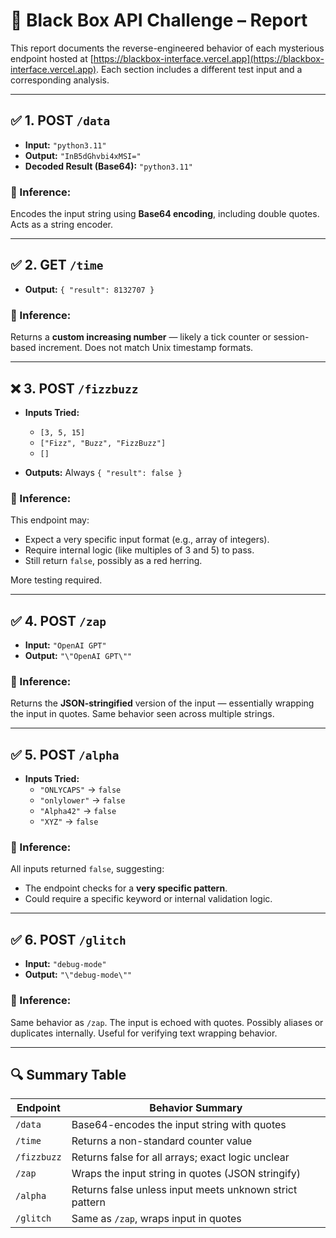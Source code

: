 # 🧪 Black Box API Challenge – Report

This report documents the reverse-engineered behavior of each mysterious endpoint hosted at [https://blackbox-interface.vercel.app](https://blackbox-interface.vercel.app). Each section includes a different test input and a corresponding analysis.

---

## ✅ 1. POST `/data`

- **Input:** `"python3.11"`
- **Output:** `"InB5dGhvbi4xMSI="`
- **Decoded Result (Base64):** `"python3.11"`

### 📌 Inference:
Encodes the input string using **Base64 encoding**, including double quotes. Acts as a string encoder.

---

## ✅ 2. GET `/time`

- **Output:** `{ "result": 8132707 }`

### 📌 Inference:
Returns a **custom increasing number** — likely a tick counter or session-based increment. Does not match Unix timestamp formats.

---

## ❌ 3. POST `/fizzbuzz`

- **Inputs Tried:**
  - `[3, 5, 15]`
  - `["Fizz", "Buzz", "FizzBuzz"]`
  - `[]`

- **Outputs:** Always `{ "result": false }`

### 📌 Inference:
This endpoint may:
- Expect a very specific input format (e.g., array of integers).
- Require internal logic (like multiples of 3 and 5) to pass.
- Still return `false`, possibly as a red herring.

More testing required.

---

## ✅ 4. POST `/zap`

- **Input:** `"OpenAI GPT"`
- **Output:** `"\"OpenAI GPT\""`

### 📌 Inference:
Returns the **JSON-stringified** version of the input — essentially wrapping the input in quotes. Same behavior seen across multiple strings.

---

## ✅ 5. POST `/alpha`

- **Inputs Tried:**
  - `"ONLYCAPS"` → `false`
  - `"onlylower"` → `false`
  - `"Alpha42"` → `false`
  - `"XYZ"` → `false`

### 📌 Inference:
All inputs returned `false`, suggesting:
- The endpoint checks for a **very specific pattern**.
- Could require a specific keyword or internal validation logic.

---

## ✅ 6. POST `/glitch`

- **Input:** `"debug-mode"`
- **Output:** `"\"debug-mode\""`

### 📌 Inference:
Same behavior as `/zap`. The input is echoed with quotes. Possibly aliases or duplicates internally. Useful for verifying text wrapping behavior.

---

## 🔍 Summary Table

| Endpoint     | Behavior Summary                                                       |
|--------------|------------------------------------------------------------------------|
| `/data`      | Base64-encodes the input string with quotes                            |
| `/time`      | Returns a non-standard counter value                                   |
| `/fizzbuzz`  | Returns false for all arrays; exact logic unclear                      |
| `/zap`       | Wraps the input string in quotes (JSON stringify)                      |
| `/alpha`     | Returns false unless input meets unknown strict pattern                |
| `/glitch`    | Same as `/zap`, wraps input in quotes                                  |
